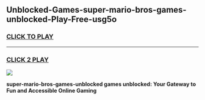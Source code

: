 
## Unblocked-Games-super-mario-bros-games-unblocked-Play-Free-usg5o
<h3>
<a href="https://premium76.site?title=super-mario-bros-games-unblocked&ref=09A">CLICK TO PLAY</a></h3>
<hr>

<h3>
<a href="https://premium76.site?title=super-mario-bros-games-unblocked&ref=09A">CLICK 2 PLAY</a>
  
</h3>

<a href="https://premium76.site?title=super-mario-bros-games-unblocked&ref=09A"><img src="https://clearcache.store/games.png"></a>


**super-mario-bros-games-unblocked games unblocked: Your Gateway to Fun and Accessible Online Gaming**
